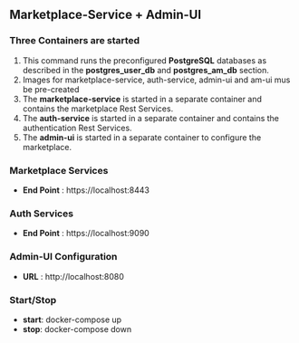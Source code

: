 ## Marketplace-Service + Admin-UI

### Three Containers are started
1. This command runs the preconfigured **PostgreSQL** databases as described in the **postgres_user_db** and **postgres_am_db** section.
2. Images for marketplace-service, auth-service, admin-ui and am-ui mus be pre-created
3. The **marketplace-service** is started in a separate container and contains the marketplace Rest Services.
4. The **auth-service** is started in a separate container and contains the authentication Rest Services.
5. The **admin-ui** is started in a separate container to configure the marketplace.

### Marketplace Services
- **End Point** : https://localhost:8443

### Auth Services
- **End Point** : https://localhost:9090

### Admin-UI Configuration
- **URL** : http://localhost:8080

### Start/Stop
- **start**: docker-compose up
- **stop**: docker-compose down


